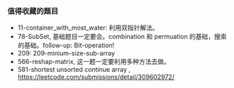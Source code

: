 

### 值得收藏的题目
- 11-container_with_most_water: 利用双指针解法。
- 78-SubSet, 基础题目一定要会。combination 和 permuation 的基础，搜索的基础。follow-up: Bit-operation!
- 209: 209-minium-size-sub-array
- 566-reshap-matrix, 这一题一定要利用多种方法去做。 
- 581-shortest unsorted continue array , https://leetcode.com/submissions/detail/309602972/
